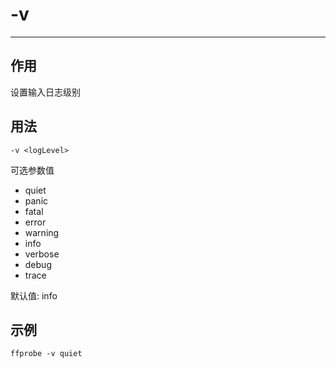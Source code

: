 # -v

---

## 作用

设置输入日志级别

## 用法

```shell
-v <logLevel>
```

可选参数值
- quiet
- panic
- fatal
- error
- warning
- info
- verbose
- debug
- trace

默认值: info

## 示例

```shell
ffprobe -v quiet
```
